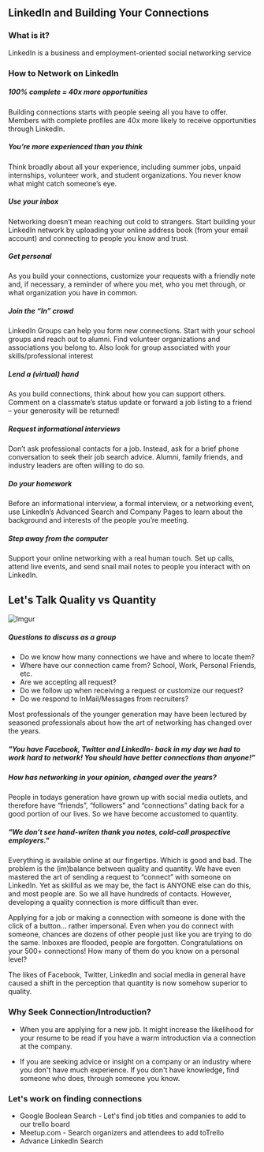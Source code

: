 ## LinkedIn and Building Your Connections
### What is it? 
LinkedIn is a business and employment-oriented social networking service

### How to Network on LinkedIn
##### 100% complete = 40x more opportunities
Building connections starts with people seeing all you have to offer. Members with complete profiles are 40x more likely to receive opportunities through LinkedIn.

##### You’re more experienced than you think
Think broadly about all your experience, including summer jobs, unpaid internships, volunteer work, and student organizations. You never know what might catch someone’s eye.

##### Use your inbox
Networking doesn’t mean reaching out cold to strangers. Start building your LinkedIn network by uploading your online address book (from your email account) and connecting to people you know and trust.

##### Get personal
As you build your connections, customize your requests with a friendly note and, if necessary, a reminder of where you met, who you met through, or what organization you have in common.

##### Join the “In” crowd
LinkedIn Groups can help you form new connections. Start with your school groups and reach out to alumni. Find volunteer organizations and associations you belong to. Also look for group associated with your skills/professional interest

##### Lend a (virtual) hand
As you build connections, think about how you can support others. Comment on a classmate’s status update or forward a job listing to a friend – your generosity will be returned!

##### Request informational interviews
Don’t ask professional contacts for a job. Instead, ask for a brief phone conversation to seek their job search advice. Alumni, family friends, and industry leaders are often willing to do so.

##### Do your homework
Before an informational interview, a formal interview, or a networking
event, use LinkedIn’s Advanced Search and Company Pages to learn about the background and interests of the people you’re meeting. 

##### Step away from the computer
Support your online networking with a real human touch. Set up calls,
attend live events, and send snail mail notes to people you interact
with on LinkedIn.

## Let's Talk Quality vs Quantity
![Imgur](https://i.imgur.com/p4kS51f.jpg)

##### Questions to discuss as a group

* Do we know how many connections we have and where to locate them?
* Where have our connection came from? School, Work, Personal Friends, etc.
* Are we accepting all request?
* Do we follow up when receiving a request or customize our request?
* Do we respond to InMail/Messages from recruiters?

Most professionals of the younger generation may have been lectured by  seasoned professionals about how the art of networking has changed over the years.

##### "You have Facebook, Twitter and LinkedIn- back in my day we had to work hard to network! You should have better connections than anyone!"

##### How has networking in your opinion, changed over the years?

People in todays generation have grown up with social media outlets, and therefore have “friends”, “followers” and “connections” dating back for a good portion of our lives. So we have become accustomed to quantity.

##### "We don’t see hand-writen thank you notes, cold-call prospective employers."

Everything is available online at our fingertips. Which is good and bad. The problem is the (im)balance between quality and quantity.
We have even mastered the art of sending a request to “connect” with someone on LinkedIn. Yet as skillful as we may be, the fact is ANYONE else can do this, and most people are. So we all have hundreds of contacts. However, developing a quality connection is more difficult than ever.

Applying for a job or making a connection with someone is done with the click of a button... rather impersonal. Even when you do connect with someone, chances are dozens of other people just like you are trying to do the same. Inboxes are flooded, people are forgotten. Congratulations on your 500+ connections! How many of them do you know on a personal level?

The likes of Facebook, Twitter, LinkedIn and social media in general have caused a shift in the perception that quantity is now somehow superior to quality.

### Why Seek Connection/Introduction?

* When you are applying for a new job. It might increase the likelihood for your resume to be read if you have a warm introduction via a connection at the company.

* If you are seeking advice or insight on a company or an industry where you don't have much experience. If you don't have knowledge, find someone who does, through someone you know.

### Let's work on finding connections
* Google Boolean Search - Let's find job titles and companies to add to our trello board
* Meetup.com - Search organizers and attendees to add toTrello
* Advance LinkedIn Search
